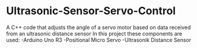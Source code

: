 # Ultrasonic-Sensor-Servo-Control
A C++ code that adjusts the angle of a servo motor based on data received from an ultrasonic distance sensor
In this project these components are used:
-Arduino Uno R3
-Positional Micro Servo
-Ultrasonik Distance Sensor
